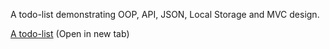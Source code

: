A todo-list demonstrating OOP, API, JSON, Local Storage and MVC design.


<a href='https://matthewward-repos.github.io/todo-list/'>A todo-list</a> (Open in new tab)
